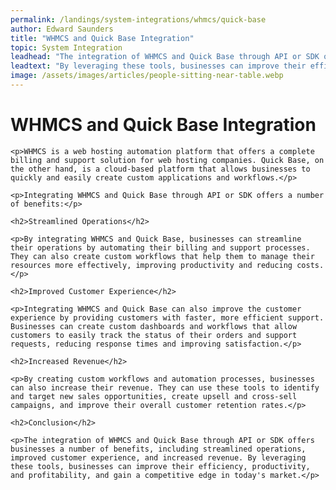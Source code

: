 ```yaml
---
permalink: /landings/system-integrations/whmcs/quick-base
author: Edward Saunders
title: "WHMCS and Quick Base Integration"
topic: System Integration
leadhead: "The integration of WHMCS and Quick Base through API or SDK offers businesses a number of benefits, including streamlined operations, improved customer experience, and increased revenue"
leadtext: "By leveraging these tools, businesses can improve their efficiency, productivity, and profitability, and gain a competitive edge in today's market."
image: /assets/images/articles/people-sitting-near-table.webp
---
```

<div class="arttext">	<h1>WHMCS and Quick Base Integration</h1>

	<p>WHMCS is a web hosting automation platform that offers a complete billing and support solution for web hosting companies. Quick Base, on the other hand, is a cloud-based platform that allows businesses to quickly and easily create custom applications and workflows.</p>

	<p>Integrating WHMCS and Quick Base through API or SDK offers a number of benefits:</p>

	<h2>Streamlined Operations</h2>

	<p>By integrating WHMCS and Quick Base, businesses can streamline their operations by automating their billing and support processes. They can also create custom workflows that help them to manage their resources more effectively, improving productivity and reducing costs.</p>

	<h2>Improved Customer Experience</h2>

	<p>Integrating WHMCS and Quick Base can also improve the customer experience by providing customers with faster, more efficient support. Businesses can create custom dashboards and workflows that allow customers to easily track the status of their orders and support requests, reducing response times and improving satisfaction.</p>

	<h2>Increased Revenue</h2>

	<p>By creating custom workflows and automation processes, businesses can also increase their revenue. They can use these tools to identify and target new sales opportunities, create upsell and cross-sell campaigns, and improve their overall customer retention rates.</p>

	<h2>Conclusion</h2>

	<p>The integration of WHMCS and Quick Base through API or SDK offers businesses a number of benefits, including streamlined operations, improved customer experience, and increased revenue. By leveraging these tools, businesses can improve their efficiency, productivity, and profitability, and gain a competitive edge in today's market.</p>

</div>